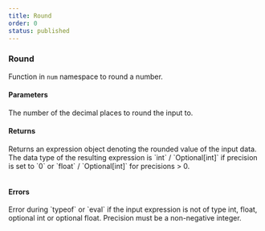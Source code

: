 ```yaml
---
title: Round
order: 0
status: published
---
```


### Round

Function in `num` namespace to round a number.

#### Parameters
<Expandable title="precision" type="int" defaultVal="0">
The number of the decimal places to round the input to.
</Expandable>

#### Returns
<Expandable type="Expr">
Returns an expression object denoting the rounded value of the input data. The
data type of the resulting expression is `int` / `Optional[int]` if precision is 
set to `0` or `float` / `Optional[int]` for precisions > 0.
</Expandable>

<pre snippet="api-reference/expressions/num#ceil"
status="success" message="Rounding a number using Fennel expressions">
</pre>

#### Errors
<Expandable title="Invoking on a non-numeric type">
Error during `typeof` or `eval` if the input expression is not of type int, 
float, optional int or optional float.
</Expandable>

<Expandable title="Invalid precision">
Precision must be a non-negative integer.
</Expandable>